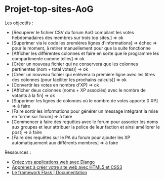 # Projet-top-sites-AoG

Les objectifs :

* [Récupérer le fichier CSV du forum AoG compilant les votes hebdomadaires des membres sur trois top sites.] => ok
* [Supprimer via le code les premières lignes d'informations] => échec => pour le moment, à retirer manuellement pour que la suite fonctionne
* [Afficher les différentes colonnes et faire en sorte que le programme les compartimente comme telles] => ok
* [Créer un nouveau fichier qui ne conservera que les colonnes pertinentes (nom + total votes)] => ok
* [Créer un nouveau fichier qui enlèvera la première ligne avec les titres des colonnes (pour faciliter les prochains calculs)] => ok
* [Convertir les votes en nombre d'XP] => ok
* [Afficher deux colonnes (noms + XP associés) avec le nombre de votants à la fin] => ok
* [Supprimer les lignes de colonnes où le nombre de votes apporte 0 XP] => à faire
* [Faire sortir les informations pour générer un message intégrant la mise en forme sur forum] => à faire
* [Commencer à faire des requêtes avec le forum pour associer les noms aux groupes et leur attribuer la police de leur faction et ainsi améliorer le post] => à faire
* [Faire des requêtes sur le PA du forum pour ajouter les XP automatiquement aux différents membres] => à faire

Ressources :

* [Créez vos applications web avec Django](<https://openclassrooms.com/fr/courses/1871271-developpez-votre-site-web-avec-le-framework-django/1871361-creez-vos-applications-web-avec-django>)
* [Apprenez à créer votre site web avec HTML5 et CSS3](<https://openclassrooms.com/fr/courses/1603881-apprenez-a-creer-votre-site-web-avec-html5-et-css3>)
* [Le framework Flask | Documentation](<https://perso.liris.cnrs.fr/pierre-antoine.champin/2017/progweb-python/cours/cm2.html>)
